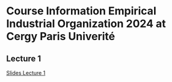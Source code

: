 # Course Information Empirical Industrial Organization 2024 at Cergy Paris Univerité

## Lecture 1

[Slides Lecture 1](EmpiricalIOChap12024trans.pdf)
